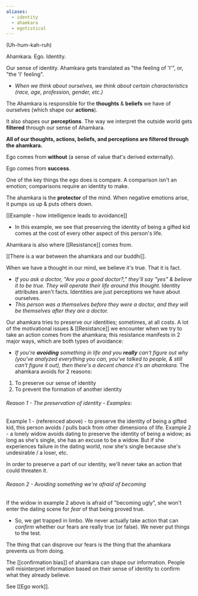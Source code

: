 ```yaml
---
aliases:
  - identity
  - ahamkara
  - egotistical
---
```

(Uh-hum-kah-ruh)

Ahamkara. Ego. Identity.

Our sense of identity. Ahamkara gets translated as "the feeling of 'I'", or, "the 'I' feeling".
- *When we think about ourselves, we think about certain characteristics (race, age, profession, gender, etc.)*

The Ahamkara is responsible for the **thoughts** & **beliefs** we have of ourselves (which shape our **actions**).

It also shapes our **perceptions**. The way we interpret the outside world gets **filtered** through our sense of Ahamkara.

**All of our thoughts, actions, beliefs, and perceptions are filtered through the ahamkara.**

Ego comes from **without** (a sense of value that's derived externally).

Ego comes from **success**.

One of the key things the ego does is compare. A comparison isn't an emotion; comparisons require an identity to make.

The ahamkara is the **protector** of the mind. When negative emotions arise, it pumps us up & puts others down.

[[Example - how intelligence leads to avoidance]]
- In this example, we see that preserving the identity of being a gifted kid comes at the cost of every other aspect of this person's life.

Ahamkara is also where [[Resistance]] comes from.

[[There is a war between the ahamkara and our buddhi]].

When we have a thought in our mind, we believe it's true. That it is fact.
- *If you ask a doctor, "Are you a good doctor?," they'll say "yes" & believe it to be true. They will operate their life around this thought.*
Identity attributes aren't facts. Identities are just perceptions we have about ourselves.
- *This person was a themselves before they were a doctor, and they will be themselves after they are a doctor.*

Our ahamkara tries to preserve our identities; sometimes, at all costs. A lot of the motivational issues & [[Resistance]] we encounter when we try to take an action comes from the ahamkara; this resistance manifests in 2 major ways, which are both types of avoidance:
- *If you're **avoiding** something in life and you **really** can't figure out why (you've analyzed everything you can, you've talked to people, & still can't figure it out), then there's a decent chance it's an ahamkara.*
The ahamkara avoids for 2 reasons:
1) To preserve our sense of identity
2) To prevent the formation of another identity

###### Reason 1 - The preservation of identity - Examples:
Example 1 - (referenced above) - to preserve the identity of being a gifted kid, this person avoids / pulls back from other dimensions of life.
Example 2 - a lonely widow avoids dating to preserve the identity of being a widow; as long as she's single, she has an excuse to be a widow. But if she experiences failure in the dating world, now she's single because she's undesirable / a loser, etc.

In order to preserve a part of our identity, we'll never take an action that could threaten it.

###### Reason 2 - Avoiding something we're afraid of becoming
If the widow in example 2 above is afraid of "becoming ugly", she won't enter the dating scene for *fear* of that being proved true.
- So, we get trapped in limbo. We never actually take action that can *confirm* whether our fears are really true (or false). We never put things to the test.

The thing that can disprove our fears is the thing that the ahamkara prevents us from doing.

The [[confirmation bias]] of ahamkara can shape our information. People will misinterpret information based on their sense of identity to confirm what they already believe.

See [[Ego work]].
